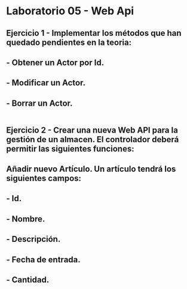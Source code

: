 # Laboratorio 05 - Web Api

## Ejercicio 1 - Implementar los métodos que han quedado pendientes en la teoria:

## - Obtener un Actor por Id.
## - Modificar un Actor.
## - Borrar un Actor.
``` C#

```

## Ejercicio 2 - Crear una nueva Web API para la gestión de un almacen. El controlador deberá permitir las siguientes funciones:

## Añadir nuevo Artículo. Un artículo tendrá los siguientes campos:

##   - Id.
## - Nombre.
## - Descripción.
## - Fecha de entrada.
## - Cantidad.
``` C#

```